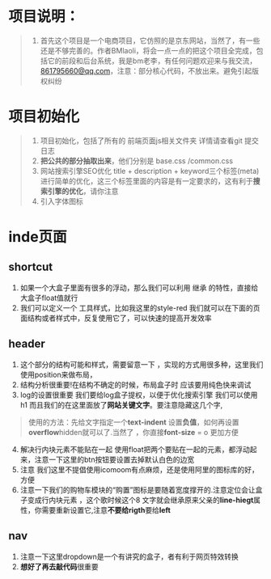 # 项目说明：
> 1. 首先这个项目是一个电商项目，它仿照的是京东网站，当然了，有一些还是不够完善的。作者BMlaoli，将会一点一点的把这个项目全完成，包括它的前段和后台系统，我是bm老李，有任何问题欢迎来与我交流，861795660@qq.com，注意：部分核心代码，不放出来。避免引起版权纠纷

# 项目初始化
> 1. 项目初始化，包括了所有的 前端页面js相关文件夹 详情请查看git 提交日志
> 2. **把公共的部分抽取出来**，他们分别是 base.css /common.css
> 3. 网站搜索引擎SEO优化 title  +  description  +   keyword三个标签(meta)进行简单的优化，这三个标签里面的内容是有一定要求的，这有利于**搜索引擎的优化**，请你注意
> 4. 引入字体图标

# inde页面

## shortcut
1. 如果一个大盒子里面有很多的浮动，那么我们可以利用 继承 的特性，直接给大盒子float值就行
2. 我们可以定义一个 工具样式，比如我这里的style-red 我们就可以在下面的页面结构或者样式中，反复使用它了，可以快速的提高开发效率

## header
1. 这个部分的结构可能和样式，需要留意一下 ，实现的方式用很多种，这里我们使用position来做布局，
2. 结构分析很重要!在结构不确定的时候，布局盒子时 应该要用纯色快来调试
3. log的设置很重要 我们要给log盒子提权，以便于优化搜索引擎 我们可以使用h1 而且我们的在这里面放了**网站关键文字**。要注意隐藏这几个字,
> 使用的方法：先给文字指定一个**text-indent** 设置**负值**，如何再设置**overflow**hidden就可以了.当然了 ，你直接**font-size** = o 更加方便
4. 解决行内块元素不能贴在一起 使用float把两个要贴在一起的元素，都浮动起来，注意一下这里的btn按钮要设置去掉默认白色的边宽
5. 注意 我们这里不提倡使用icomoom有点麻烦，还是使用阿里的图标库的好，方便
6. 注意一下我们的购物车模块的“购置”图标是要随着宽度撑开的.注意定位会让盒子变成行内块元素 ，这个歌时候这个8 文字就会继承原来父亲的**line-hiegt**属性，你需要重新设置它,注意**不要给rigth**要给**left**

## nav 
1. 注意一下这里dropdown是一个有讲究的盒子，者有利于网页特效转换
2. **想好了再去敲代码**很重要
